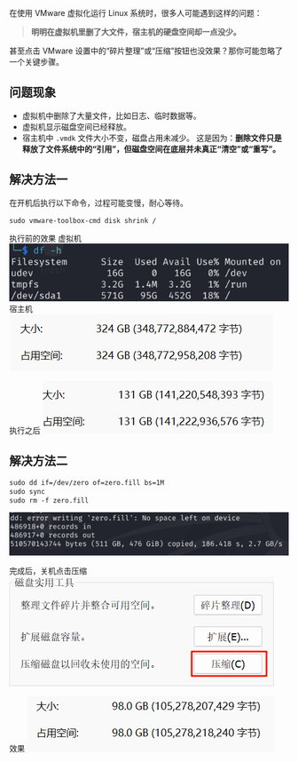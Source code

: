 
在使用 VMware 虚拟化运行 Linux 系统时，很多人可能遇到这样的问题：

> **明明在虚拟机里删了大文件，宿主机的硬盘空间却一点没少。**

甚至点击 VMware 设置中的“碎片整理”或“压缩”按钮也没效果？那你可能忽略了一个关键步骤。
## 问题现象

- 虚拟机中删除了大量文件，比如日志、临时数据等。
- 虚拟机显示磁盘空间已经释放。
- 宿主机中 `.vmdk` 文件大小不变，磁盘占用未减少。
这是因为：**删除文件只是释放了文件系统中的“引用”，但磁盘空间在底层并未真正“清空”或“重写”。**

## 解决方法一
在开机后执行以下命令，过程可能变慢，耐心等待。
```
sudo vmware-toolbox-cmd disk shrink /
```
执行前的效果
虚拟机
![Image Description](/images/Pasted%20image%2020250806143752.png)
宿主机
![Image Description](/images/Pasted%20image%2020250806143708.png)

执行之后
![Image Description](/images/Pasted%20image%2020250806175039.png)

## 解决方法二

```
sudo dd if=/dev/zero of=zero.fill bs=1M
sudo sync
sudo rm -f zero.fill

```

![Image Description](/images/Pasted%20image%2020250806180747.png)

完成后，关机点击压缩
![Image Description](/images/Pasted%20image%2020250806180841.png)

效果
![Image Description](/images/Pasted%20image%2020250806182112.png)